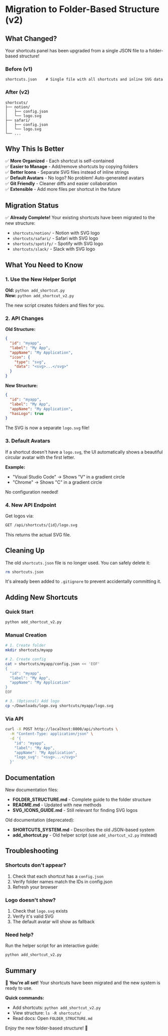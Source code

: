 # Migration to Folder-Based Structure (v2)

## What Changed?

Your shortcuts panel has been upgraded from a single JSON file to a folder-based structure!

### Before (v1)
```
shortcuts.json    # Single file with all shortcuts and inline SVG data
```

### After (v2)
```
shortcuts/
├── notion/
│   ├── config.json
│   └── logo.svg
├── safari/
│   ├── config.json
│   └── logo.svg
└── ...
```

## Why This Is Better

✅ **More Organized** - Each shortcut is self-contained  
✅ **Easier to Manage** - Add/remove shortcuts by copying folders  
✅ **Better Icons** - Separate SVG files instead of inline strings  
✅ **Default Avatars** - No logo? No problem! Auto-generated avatars  
✅ **Git Friendly** - Cleaner diffs and easier collaboration  
✅ **Extensible** - Add more files per shortcut in the future  

## Migration Status

✅ **Already Complete!** Your existing shortcuts have been migrated to the new structure:
- `shortcuts/notion/` - Notion with SVG logo
- `shortcuts/safari/` - Safari with SVG logo
- `shortcuts/spotify/` - Spotify with SVG logo
- `shortcuts/slack/` - Slack with SVG logo

## What You Need to Know

### 1. Use the New Helper Script

**Old:** `python add_shortcut.py`  
**New:** `python add_shortcut_v2.py`

The new script creates folders and files for you.

### 2. API Changes

**Old Structure:**
```json
{
  "id": "myapp",
  "label": "My App",
  "appName": "My Application",
  "icon": {
    "type": "svg",
    "data": "<svg>...</svg>"
  }
}
```

**New Structure:**
```json
{
  "id": "myapp",
  "label": "My App",
  "appName": "My Application",
  "hasLogo": true
}
```

The SVG is now a separate `logo.svg` file!

### 3. Default Avatars

If a shortcut doesn't have a `logo.svg`, the UI automatically shows a beautiful circular avatar with the first letter.

**Example:**
- "Visual Studio Code" → Shows "V" in a gradient circle
- "Chrome" → Shows "C" in a gradient circle

No configuration needed!

### 4. New API Endpoint

Get logos via:
```bash
GET /api/shortcuts/{id}/logo.svg
```

This returns the actual SVG file.

## Cleaning Up

The old `shortcuts.json` file is no longer used. You can safely delete it:

```bash
rm shortcuts.json
```

It's already been added to `.gitignore` to prevent accidentally committing it.

## Adding New Shortcuts

### Quick Start

```bash
python add_shortcut_v2.py
```

### Manual Creation

```bash
# 1. Create folder
mkdir shortcuts/myapp

# 2. Create config
cat > shortcuts/myapp/config.json << 'EOF'
{
  "id": "myapp",
  "label": "My App",
  "appName": "My Application"
}
EOF

# 3. (Optional) Add logo
cp ~/Downloads/logo.svg shortcuts/myapp/logo.svg
```

### Via API

```bash
curl -X POST http://localhost:8000/api/shortcuts \
  -H "Content-Type: application/json" \
  -d '{
    "id": "myapp",
    "label": "My App",
    "appName": "My Application",
    "logo_svg": "<svg>...</svg>"
  }'
```

## Documentation

New documentation files:
- **FOLDER_STRUCTURE.md** - Complete guide to the folder structure
- **README.md** - Updated with new methods
- **SVG_ICONS_GUIDE.md** - Still relevant for finding SVG logos

Old documentation (deprecated):
- **SHORTCUTS_SYSTEM.md** - Describes the old JSON-based system
- **add_shortcut.py** - Old helper script (use `add_shortcut_v2.py` instead)

## Troubleshooting

### Shortcuts don't appear?
1. Check that each shortcut has a `config.json`
2. Verify folder names match the IDs in config.json
3. Refresh your browser

### Logo doesn't show?
1. Check that `logo.svg` exists
2. Verify it's valid SVG
3. The default avatar will show as fallback

### Need help?
Run the helper script for an interactive guide:
```bash
python add_shortcut_v2.py
```

## Summary

🎉 **You're all set!** Your shortcuts have been migrated and the new system is ready to use.

**Quick commands:**
- Add shortcuts: `python add_shortcut_v2.py`
- View structure: `ls -R shortcuts/`
- Read docs: Open `FOLDER_STRUCTURE.md`

Enjoy the new folder-based structure! 🚀

